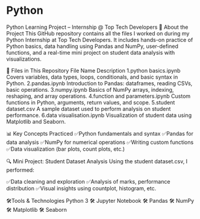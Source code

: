 # Python
Python Learning Project – Internship @ Top Tech Developers
📘 About the Project
This GitHub repository contains all the files I worked on during my Python Internship at Top Tech Developers. It includes hands-on practice of Python basics, data handling using Pandas and NumPy, user-defined functions, and a real-time mini project on student data analysis with visualizations.

📂 Files in This Repository
File Name	Description
1.python basics.ipynb	Covers variables, data types, loops, conditionals, and basic syntax in Python.
2.pandas.ipynb	Introduction to Pandas: dataframes, reading CSVs, basic operations.
3.numpy.ipynb	Basics of NumPy arrays, indexing, reshaping, and array operations.
4.function and parameters.ipynb	Custom functions in Python, arguments, return values, and scope.
5.student dataset.csv	A sample dataset used to perform analysis on student performance.
6.data visualisation.ipynb	Visualization of student data using Matplotlib and Seaborn.

📊 Key Concepts Practiced
✅Python fundamentals and syntax
✅Pandas for data analysis
✅NumPy for numerical operations
✅Writing custom functions
✅Data visualization (bar plots, count plots, etc.)

🔍 Mini Project: Student Dataset Analysis
Using the student dataset.csv, I performed:

✅Data cleaning and exploration
✅Analysis of marks, performance distribution
✅Visual insights using countplot, histogram, etc.

🛠Tools & Technologies
Python 3
🛠️ Jupyter Notebook
🛠️ Pandas
🛠️ NumPy
🛠️ Matplotlib
🛠️ Seaborn
